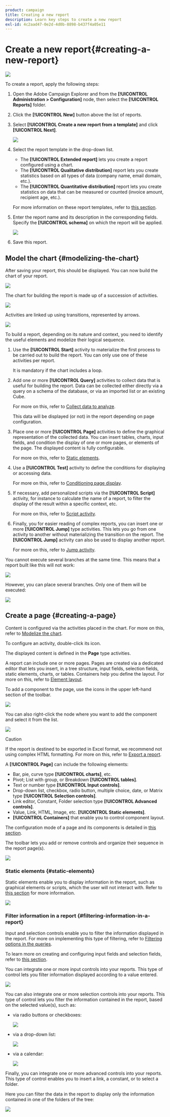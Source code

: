 ```yaml
---
product: campaign
title: Creating a new report
description: Learn key steps to create a new report
exl-id: 4c2aad47-0e2d-4d0b-8898-b437f4a05e11
---
```

# Create a new report{#creating-a-new-report}

![](../../assets/common.svg)

To create a report, apply the following steps:

1. Open the Adobe Campaign Explorer and from the **[!UICONTROL Administration > Configuration]** node, then select the **[!UICONTROL Reports]** folder.
1. Click the **[!UICONTROL New]** button above the list of reports. 
1. Select **[!UICONTROL Create a new report from a template]** and click **[!UICONTROL Next]**.

   ![](assets/s_ncs_advuser_report_wizard_new_01.png)

1. Select the report template in the drop-down list.

    * The **[!UICONTROL Extended report]** lets you create a report configured using a chart.
    * The **[!UICONTROL Qualitative distribution]** report lets you create statistics based on all types of data (company name, email domain, etc.). 
    * The **[!UICONTROL Quantitative distribution]** report lets you create statistics on data that can be measured or counted (invoice amount, recipient age, etc.).

   For more information on these report templates, refer to [this section](../../reporting/using/about-descriptive-analysis.md).

1. Enter the report name and its description in the corresponding fields. Specify the **[!UICONTROL schema]** on which the report will be applied.

   ![](assets/s_ncs_advuser_report_wizard_020.png)

1. Save this report.

## Model the chart {#modelizing-the-chart}

After saving your report, this should be displayed. You can now build the chart of your report.

![](assets/s_ncs_user_report_wizard_021.png)

The chart for building the report is made up of a succession of activities. 

![](assets/s_ncs_advuser_report_wizard_031.png)

Activities are linked up using transitions, represented by arrows.

![](assets/s_ncs_advuser_report_wizard_032.png)

To build a report, depending on its nature and context, you need to identify the useful elements and modelize their logical sequence.

1. Use the **[!UICONTROL Start]** activity to materialize the first process to be carried out to build the report. You can only use one of these activities per report.

   It is mandatory if the chart includes a loop.

1. Add one or more **[!UICONTROL Query]** activities to collect data that is useful for building the report. Data can be collected either directly via a query on a schema of the database, or via an imported list or an existing Cube.

   For more on this, refer to [Collect data to analyze](../../reporting/using/collecting-data-to-analyze.md).

   This data will be displayed (or not) in the report depending on page configuration.

1. Place one or more **[!UICONTROL Page]** activities to define the graphical representation of the collected data. You can insert tables, charts, input fields, and condition the display of one or more pages, or elements of the page. The displayed content is fully configurable.

   For more on this, refer to [Static elements](#static-elements).

1. Use a **[!UICONTROL Test]** activity to define the conditions for displaying or accessing data.

   For more on this, refer to [Conditioning page display](../../reporting/using/defining-a-conditional-content.md#conditioning-page-display).

1. If necessary, add personalized scripts via the **[!UICONTROL Script]** activity, for instance to calculate the name of a report, to filter the display of the result within a specific context, etc.

   For more on this, refer to [Script activity](../../reporting/using/advanced-functionalities.md#script-activity).

1. Finally, you for easier reading of complex reports, you can insert one or more **[!UICONTROL Jump]** type activities. This lets you go from one activity to another without materializing the transition on the report. The **[!UICONTROL Jump]** activity can also be used to display another report.

   For more on this, refer to [Jump activity](../../reporting/using/advanced-functionalities.md#jump-activity).

You cannot execute several branches at the same time. This means that a report built like this will not work:

![](assets/reporting_graph_sample_ko.png)

However, you can place several branches. Only one of them will be executed:

![](assets/reporting_graph_sample_ok.png)

## Create a page {#creating-a-page}

Content is configured via the activities placed in the chart. For more on this, refer to [Modelize the chart](#modelizing-the-chart).

To configure an activity, double-click its icon.

The displayed content is defined in the **Page** type activities.

A report can include one or more pages. Pages are created via a dedicated editor that lets you insert, in a tree structure, input fields, selection fields, static elements, charts, or tables. Containers help you define the layout. For more on this, refer to [Element layout](../../reporting/using/element-layout.md).

To add a component to the page, use the icons in the upper left-hand section of the toolbar.

![](assets/reporting_add_component_in_page.png)

You can also right-click the node where you want to add the component and select it from the list.

![](assets/s_ncs_advuser_report_wizard_09.png)

>[!CAUTION]
>
>If the report is destined to be exported in Excel format, we recommend not using complex HTML formatting. For more on this, refer to [Export a report](../../reporting/using/actions-on-reports.md#exporting-a-report).

A **[!UICONTROL Page]** can include the following elements:

* Bar, pie, curve type **[!UICONTROL charts]**, etc. 
* Pivot; List with group, or Breakdown **[!UICONTROL tables]**. 
* Text or number type **[!UICONTROL Input controls]**. 
* Drop-down list, checkbox, radio button, multiple choice, date, or Matrix type **[!UICONTROL Selection controls]**. 
* Link editor, Constant, Folder selection type **[!UICONTROL Advanced controls]**.
* Value, Link, HTML, Image, etc. **[!UICONTROL Static elements]**. 
* **[!UICONTROL Containers]** that enable you to control component layout.

The configuration mode of a page and its components is detailed in [this section](../../web/using/about-web-forms.md).

The toolbar lets you add or remove controls and organize their sequence in the report page(s).

![](assets/s_ncs_advuser_report_wizard_08.png)

### Static elements {#static-elements}

Static elements enable you to display information in the report, such as graphical elements or scripts, which the user will not interact with. Refer to [this section](../../web/using/static-elements-in-a-web-form.md#inserting-html-content) for more information.

![](assets/s_advuser_report_page_activity_03.png)

### Filter information in a report {#filtering-information-in-a-report}

Input and selection controls enable you to filter the information displayed in the report. For more on implementing this type of filtering, refer to [Filtering options in the queries](../../reporting/using/collecting-data-to-analyze.md#filtering-options-in-the-queries).

To learn more on creating and configuring input fields and selection fields, refer to [this section](../../web/using/about-web-forms.md).

You can integrate one or more input controls into your reports. This type of control lets you filter information displayed according to a value entered.

![](assets/reporting_control_text.png)

You can also integrate one or more selection controls into your reports. This type of control lets you filter the information contained in the report, based on the selected value(s), such as:

* via radio buttons or checkboxes:

  ![](assets/reporting_radio_buttons.png)

* via a drop-down list: 

  ![](assets/reporting_control_list.png)

* via a calendar:

  ![](assets/reporting_control_date.png)

Finally, you can integrate one or more advanced controls into your reports. This type of control enables you to insert a link, a constant, or to select a folder.

Here you can filter the data in the report to display only the information contained in one of the folders of the tree: 

![](assets/reporting_control_folder.png)
